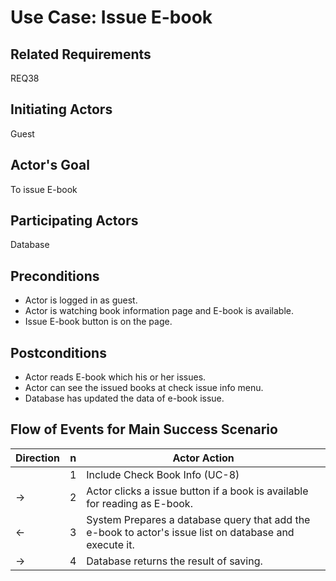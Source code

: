 # Use Case: Issue E-book

## **Related Requirements**

REQ38

## **Initiating Actors**

Guest

## **Actor's Goal**

To issue E-book

## **Participating Actors**

Database

## **Preconditions**

- Actor is logged in as guest.
- Actor is watching book information page and E-book is available.
- Issue E-book button is on the page.

## **Postconditions**

- Actor reads E-book which his or her issues.
- Actor can see the issued books at check issue info menu.
- Database has updated the data of e-book issue.

## Flow of Events for Main Success Scenario

| Direction | n   | Actor Action                                                                                           |
| --------- | --- | ------------------------------------------------------------------------------------------------------ |
|           | 1   | Include Check Book Info (UC-8)                                                                         |
| →         | 2   | Actor clicks a issue button if a book is available for reading as E-book.                              |
| ←         | 3   | System Prepares a database query that add the e-book to actor's issue list on database and execute it. |
| →         | 4   | Database returns the result of saving.                                                                 |
